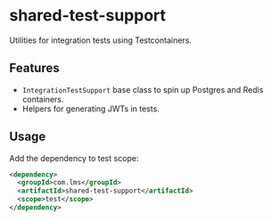 # shared-test-support

Utilities for integration tests using Testcontainers.

## Features
- `IntegrationTestSupport` base class to spin up Postgres and Redis containers.
- Helpers for generating JWTs in tests.

## Usage
Add the dependency to test scope:
```xml
<dependency>
  <groupId>com.lms</groupId>
  <artifactId>shared-test-support</artifactId>
  <scope>test</scope>
</dependency>
```
